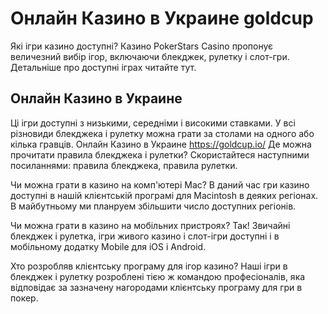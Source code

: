 # Онлайн Казино в Украине goldcup
Які ігри казино доступні? 
Казино PokerStars Casino пропонує величезний вибір ігор, включаючи блекджек, рулетку і слот-гри. Детальніше про доступні іграх читайте тут. 
## Онлайн Казино в Украине
Ці ігри доступні з низькими, середніми і високими ставками. У всі різновиди блекджека і рулетку можна грати за столами на одного або кілька гравців. 
Онлайн Казино в Украине https://goldcup.io/
Де можна прочитати правила блекджека і рулетки? 
Скористайтеся наступними посиланнями: правила блекджека, правила рулетки. 

Чи можна грати в казино на комп'ютері Mac? 
В даний час гри казино доступні в нашій клієнтській програмі для Macintosh в деяких регіонах. В майбутньому ми планруем збільшити число доступних регіонів. 

Чи можна грати в казино на мобільних пристроях? 
Так! Звичайні блекджек і рулетка, ігри живого казино і слот-ігри доступні і в мобільному додатку Mobile для iOS і Android. 

Хто розробляв клієнтську програму для ігор казино? 
Наші ігри в блекджек і рулетку розроблені тією ж командою професіоналів, яка відповідає за зазначену нагородами клієнтську програму для гри в покер.
